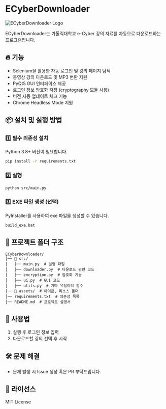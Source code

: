 # ECyberDownloader

![ECyberDownloader Logo](assets/downloadfolderblank_99350.ico)

ECyberDownloader는 가톨릭대학교 e-Cyber 강의 자료를 자동으로 다운로드하는 프로그램입니다.

## 🔥 기능
- Selenium을 활용한 자동 로그인 및 강의 페이지 탐색
- 동영상 강의 다운로드 및 MP3 변환 지원
- PyQt5 GUI 인터페이스 제공
- 로그인 정보 암호화 저장 (cryptography 모듈 사용)
- 버전 자동 업데이트 체크 기능
- Chrome Headless Mode 지원

## 📦 설치 및 실행 방법

### 1️⃣ 필수 의존성 설치
Python 3.8+ 버전이 필요합니다.
```bash
pip install -r requirements.txt
```

### 2️⃣ 실행
```bash
python src/main.py
```

### 3️⃣ EXE 파일 생성 (선택)
PyInstaller를 사용하여 exe 파일을 생성할 수 있습니다.
```bash
build_exe.bat
```

## 📁 프로젝트 폴더 구조
```
ECyberDownloader/
│── 📂 src/
│   ├── main.py  # 실행 파일
│   ├── downloader.py  # 다운로드 관련 코드
│   ├── encryption.py  # 암호화 기능
│   ├── ui.py  # GUI 코드
│   ├── utils.py  # 기타 유틸리티 함수
│── 📂 assets/  # 아이콘, 리소스 폴더
│── requirements.txt  # 의존성 목록
│── README.md  # 프로젝트 설명서
```

## 📝 사용법
1. 실행 후 로그인 정보 입력
2. 다운로드할 강의 선택 후 시작

## 🛠 문제 해결
- 문제 발생 시 Issue 생성 혹은 PR 부탁드립니다.

## 📜 라이선스
MIT License

